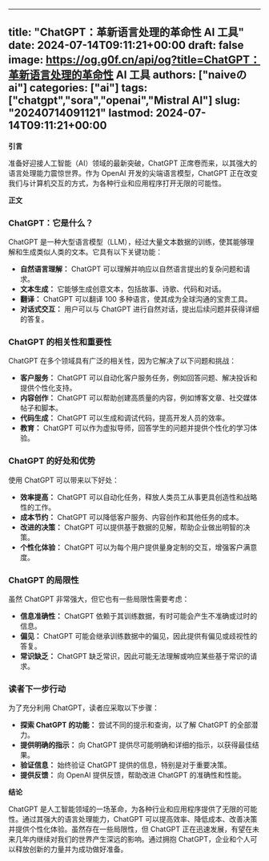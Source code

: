 
---
title: "ChatGPT：革新语言处理的革命性 AI 工具"
date: 2024-07-14T09:11:21+00:00
draft: false
image: https://og.g0f.cn/api/og?title=ChatGPT：革新语言处理的革命性 AI 工具
authors: ["naiveのai"]
categories: ["ai"]
tags: ["chatgpt","sora","openai","Mistral AI"]
slug: "20240714091121"
lastmod: 2024-07-14T09:11:21+00:00
---
**引言**

准备好迎接人工智能（AI）领域的最新突破，ChatGPT 正席卷而来，以其强大的语言处理能力震惊世界。作为 OpenAI 开发的尖端语言模型，ChatGPT 正在改变我们与计算机交互的方式，为各种行业和应用程序打开无限的可能性。

**正文**

### ChatGPT：它是什么？

ChatGPT 是一种大型语言模型（LLM），经过大量文本数据的训练，使其能够理解和生成类似人类的文本。它具有以下关键功能：

- **自然语言理解：** ChatGPT 可以理解并响应以自然语言提出的复杂问题和请求。
- **文本生成：** 它能够生成创意文本，包括故事、诗歌、代码和对话。
- **翻译：** ChatGPT 可以翻译 100 多种语言，使其成为全球沟通的宝贵工具。
- **对话式交互：** 用户可以与 ChatGPT 进行自然对话，提出后续问题并获得详细的答复。

### ChatGPT 的相关性和重要性

ChatGPT 在多个领域具有广泛的相关性，因为它解决了以下问题和挑战：

- **客户服务：** ChatGPT 可以自动化客户服务任务，例如回答问题、解决投诉和提供个性化支持。
- **内容创作：** ChatGPT 可以帮助创建高质量的内容，例如博客文章、社交媒体帖子和脚本。
- **代码生成：** ChatGPT 可以生成和调试代码，提高开发人员的效率。
- **教育：** ChatGPT 可以作为虚拟导师，回答学生的问题并提供个性化的学习体验。

### ChatGPT 的好处和优势

使用 ChatGPT 可以带来以下好处：

- **效率提高：** ChatGPT 可以自动化任务，释放人类员工从事更具创造性和战略性的工作。
- **成本节约：** ChatGPT 可以降低客户服务、内容创作和其他任务的成本。
- **改进的决策：** ChatGPT 可以提供基于数据的见解，帮助企业做出明智的决策。
- **个性化体验：** ChatGPT 可以为每个用户提供量身定制的交互，增强客户满意度。

### ChatGPT 的局限性

虽然 ChatGPT 非常强大，但它也有一些局限性需要考虑：

- **信息准确性：** ChatGPT 依赖于其训练数据，有时可能会产生不准确或过时的信息。
- **偏见：** ChatGPT 可能会继承训练数据中的偏见，因此提供有偏见或歧视性的答复。
- **常识缺乏：** ChatGPT 缺乏常识，因此可能无法理解或响应某些基于常识的请求。

### 读者下一步行动

为了充分利用 ChatGPT，读者应采取以下步骤：

- **探索 ChatGPT 的功能：** 尝试不同的提示和查询，以了解 ChatGPT 的全部潜力。
- **提供明确的指示：** 向 ChatGPT 提供尽可能明确和详细的指示，以获得最佳结果。
- **验证信息：** 始终验证 ChatGPT 提供的信息，特别是对于重要决策。
- **提供反馈：** 向 OpenAI 提供反馈，帮助改进 ChatGPT 的准确性和性能。

**结论**

ChatGPT 是人工智能领域的一场革命，为各种行业和应用程序提供了无限的可能性。通过其强大的语言处理能力，ChatGPT 可以提高效率、降低成本、改善决策并提供个性化体验。虽然存在一些局限性，但 ChatGPT 正在迅速发展，有望在未来几年内继续对我们的世界产生深远的影响。通过拥抱 ChatGPT，企业和个人可以释放创新的力量并为成功做好准备。